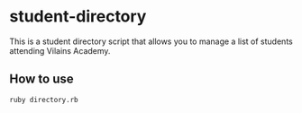 # student-directory

This is a student directory script that allows you to manage a list of students attending Vilains Academy.

## How to use

```shell
ruby directory.rb
```